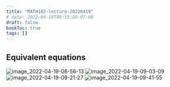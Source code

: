 ```yaml
---
title: "MATH102-lecture-20220419"
# date: 2022-04-19T08:55:50-07:00
draft: false
bookToc: true
tags: []
---
```


## Equivalent equations

![image_2022-04-19-08-56-13](/notes/image_2022-04-19-08-56-13.png)
![image_2022-04-19-09-03-09](/notes/image_2022-04-19-09-03-09.png)
![image_2022-04-19-09-21-27](/notes/image_2022-04-19-09-21-27.png)
![image_2022-04-19-09-41-55](/notes/image_2022-04-19-09-41-55.png)

